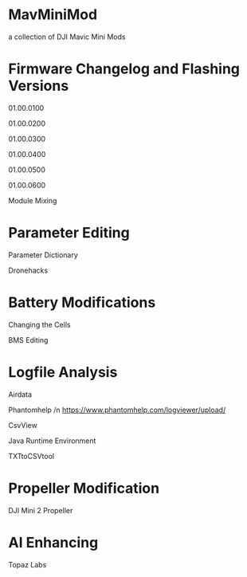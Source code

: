 # MavMiniMod
a collection of DJI Mavic Mini Mods 

# Firmware Changelog and Flashing Versions
01.00.0100

01.00.0200

01.00.0300

01.00.0400

01.00.0500

01.00.0600

Module Mixing
# Parameter Editing

Parameter Dictionary

Dronehacks

# Battery Modifications
Changing the Cells

BMS Editing

# Logfile Analysis
Airdata

Phantomhelp /n
https://www.phantomhelp.com/logviewer/upload/

CsvView

Java Runtime Environment

TXTtoCSVtool

# Propeller Modification

DJI Mini 2 Propeller

# AI Enhancing

Topaz Labs
